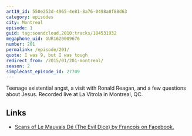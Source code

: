 ```yaml
---
art19_id: 550e253d-4965-4e81-8a76-0498a8f88d63
category: episodes
city: Montreal
episode: 1
guid: tag:soundcloud,2010:tracks/184531932
megaphone_uid: GUR1620009676
number: 201
permalink: /episode/201/
quote: I was 9, but I was tough
redirect_from: /2015/01/201-montreal/
season: 2
simplecast_episode_id: 27709
---
```


Teenage existential angst, a visit with Ronald Reagan, and a few questions about Jesus. Recorded live at La Vitrola in Montreal, QC.

## Links
- [Scans of Le Mauvais Dé (The Evil Dice) by Francois on Facebook.](https://www.facebook.com/Mesklinite/media_set?set=a.438552264228.212558.505739228&type=3)